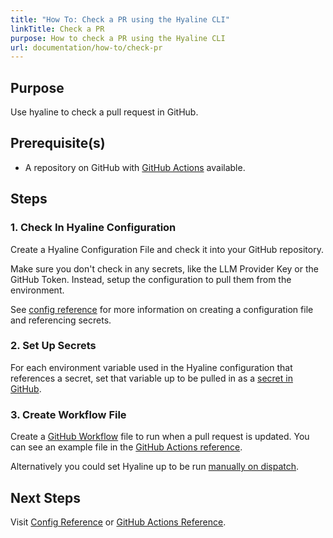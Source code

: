 ```yaml
---
title: "How To: Check a PR using the Hyaline CLI"
linkTitle: Check a PR
purpose: How to check a PR using the Hyaline CLI
url: documentation/how-to/check-pr
---
```

## Purpose
Use hyaline to check a pull request in GitHub.

## Prerequisite(s)
* A repository on GitHub with [GitHub Actions](https://github.com/features/actions) available.

## Steps

### 1. Check In Hyaline Configuration
Create a Hyaline Configuration File and check it into your GitHub repository.

Make sure you don't check in any secrets, like the LLM Provider Key or the GitHub Token. Instead, setup the configuration to pull them from the environment.

See [config reference](../04-reference/01-config.md) for more information on creating a configuration file and referencing secrets.

### 2. Set Up Secrets
For each environment variable used in the Hyaline configuration that references a secret, set that variable up to be pulled in as a [secret in GitHub](https://docs.github.com/en/actions/security-for-github-actions/security-guides/using-secrets-in-github-actions).

### 3. Create Workflow File
Create a [GitHub Workflow](https://docs.github.com/en/actions/writing-workflows/quickstart) file to run when a pull request is updated. You can see an example file in the [GitHub Actions reference](../04-reference/05-github-actions.md).

Alternatively you could set Hyaline up to be run [manually on dispatch](https://docs.github.com/en/actions/managing-workflow-runs-and-deployments/managing-workflow-runs/manually-running-a-workflow).

## Next Steps
Visit [Config Reference](../04-reference/01-config.md) or [GitHub Actions Reference](../04-reference/05-github-actions.md).